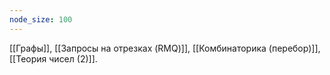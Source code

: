 ```yaml
---
node_size: 100
---
```

[[Графы]], [[Запросы на отрезках (RMQ)]], [[Комбинаторика (перебор)]], [[Теория чисел (2)]].
